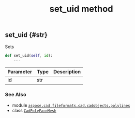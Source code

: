 ﻿---
title: set_uid method
second_title: Aspose.CAD for Python via .NET API References
description: 
type: docs
weight: 30
url: /python-net/aspose.cad.fileformats.cad.cadobjects.polylines/cadpolyfacemesh/set_uid/
is_root: false
---

## set_uid {#str}

Sets



```python
def set_uid(self, id):
    ...
```


| Parameter | Type | Description |
| :- | :- | :- |
| id | str |  |



### See Also
* module [`aspose.cad.fileformats.cad.cadobjects.polylines`](../../)
* class [`CadPolyFaceMesh`](/cad/python-net/aspose.cad.fileformats.cad.cadobjects.polylines/cadpolyfacemesh)
